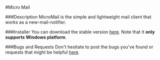#Micro Mail

###Description
MicroMail is the simple and lightweight mail client that works as a new-mail-notifier.

###Installer
You can download the stable version [here](https://github.com/blinker1985/MicroMail/tree/master/Setup). Note that it **only supports Windows platform**.

###Bugs and Requests
Don't hesitate to post the bugs you've found or requests that might be helpful [here](https://github.com/blinker1985/MicroMail/issues).
